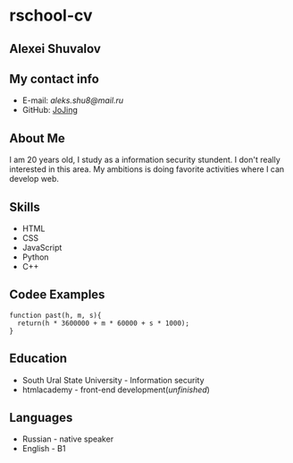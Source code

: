# __rschool-cv__
## __Alexei Shuvalov__
## __My contact info__
* E-mail: _aleks.shu8@mail.ru_
* GitHub: [JoJing](https://github.com/JoJing)
## __About Me__
I am 20 years old, I study as a information security stundent. I don't really interested in this area. My ambitions is doing favorite activities where I can develop web.
## __Skills__
* HTML
* CSS
* JavaScript
* Python
* C++
## __Codee Examples__
```
function past(h, m, s){
  return(h * 3600000 + m * 60000 + s * 1000);
}
```
## __Education__
* South Ural State University - Information security
* htmlacademy - front-end development(_unfinished_)
## __Languages__
* Russian - native speaker
* English - B1